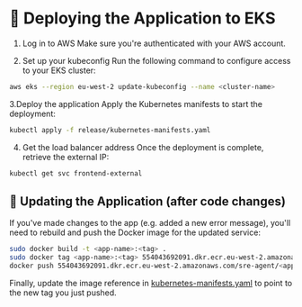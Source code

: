 # 🚀 Deploying the Application to EKS
1. Log in to AWS
Make sure you're authenticated with your AWS account.

2. Set up your kubeconfig
Run the following command to configure access to your EKS cluster:
```bash
aws eks --region eu-west-2 update-kubeconfig --name <cluster-name>
```

3.Deploy the application
Apply the Kubernetes manifests to start the deployment:
```bash
kubectl apply -f release/kubernetes-manifests.yaml
```

4. Get the load balancer address
Once the deployment is complete, retrieve the external IP:
```bash
kubectl get svc frontend-external
```

## 🔄 Updating the Application (after code changes)
If you've made changes to the app (e.g. added a new error message), you'll need to rebuild and push the Docker image for the updated service:
```bash
sudo docker build -t <app-name>:<tag> .
sudo docker tag <app-name>:<tag> 554043692091.dkr.ecr.eu-west-2.amazonaws.com/sre-agent:<tag>
docker push 554043692091.dkr.ecr.eu-west-2.amazonaws.com/sre-agent/<app-name>:<tag>
```

Finally, update the image reference in [kubernetes-manifests.yaml](release/kubernetes-manifests.yaml) to point to the new tag you just pushed.
